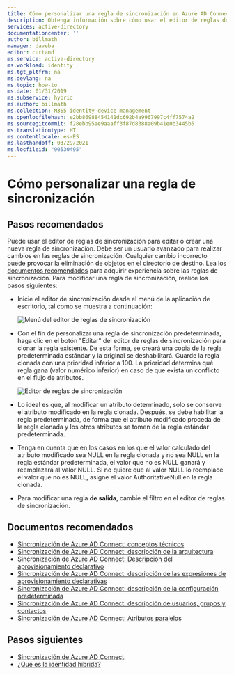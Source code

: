 ```yaml
---
title: Cómo personalizar una regla de sincronización en Azure AD Connect | Microsoft Docs
description: Obtenga información sobre cómo usar el editor de reglas de sincronización para editar o crear una nueva regla de sincronización.
services: active-directory
documentationcenter: ''
author: billmath
manager: daveba
editor: curtand
ms.service: active-directory
ms.workload: identity
ms.tgt_pltfrm: na
ms.devlang: na
ms.topic: how-to
ms.date: 01/31/2019
ms.subservice: hybrid
ms.author: billmath
ms.collection: M365-identity-device-management
ms.openlocfilehash: e2bb86988454141dc692b4a9967997c4ff7574a2
ms.sourcegitcommit: f28ebb95ae9aaaff3f87d8388a09b41e0b3445b5
ms.translationtype: HT
ms.contentlocale: es-ES
ms.lasthandoff: 03/29/2021
ms.locfileid: "90530495"
---
```

# <a name="how-to-customize-a-synchronization-rule"></a>Cómo personalizar una regla de sincronización

## <a name="recommended-steps"></a>**Pasos recomendados**

Puede usar el editor de reglas de sincronización para editar o crear una nueva regla de sincronización. Debe ser un usuario avanzado para realizar cambios en las reglas de sincronización. Cualquier cambio incorrecto puede provocar la eliminación de objetos en el directorio de destino. Lea los [documentos recomendados](#recommended-documents) para adquirir experiencia sobre las reglas de sincronización. Para modificar una regla de sincronización, realice los pasos siguientes:

* Inicie el editor de sincronización desde el menú de la aplicación de escritorio, tal como se muestra a continuación:

    ![Menú del editor de reglas de sincronización](media/how-to-connect-create-custom-sync-rule/how-to-connect-create-custom-sync-rule/syncruleeditormenu.png)

* Con el fin de personalizar una regla de sincronización predeterminada, haga clic en el botón "Editar" del editor de reglas de sincronización para clonar la regla existente. De esta forma, se creará una copia de la regla predeterminada estándar y la original se deshabilitará. Guarde la regla clonada con una prioridad inferior a 100.  La prioridad determina qué regla gana (valor numérico inferior) en caso de que exista un conflicto en el flujo de atributos.

    ![Editor de reglas de sincronización](media/how-to-connect-create-custom-sync-rule/how-to-connect-create-custom-sync-rule/clonerule.png)

* Lo ideal es que, al modificar un atributo determinado, solo se conserve el atributo modificado en la regla clonada.  Después, se debe habilitar la regla predeterminada, de forma que el atributo modificado proceda de la regla clonada y los otros atributos se tomen de la regla estándar predeterminada. 

* Tenga en cuenta que en los casos en los que el valor calculado del atributo modificado sea NULL en la regla clonada y no sea NULL en la regla estándar predeterminada, el valor que no es NULL ganará y reemplazará al valor NULL. Si no quiere que al valor NULL lo reemplace el valor que no es NULL, asigne el valor AuthoritativeNull en la regla clonada.

* Para modificar una regla **de salida**, cambie el filtro en el editor de reglas de sincronización.

## <a name="recommended-documents"></a>**Documentos recomendados**
* [Sincronización de Azure AD Connect: conceptos técnicos](./how-to-connect-sync-technical-concepts.md)
* [Sincronización de Azure AD Connect: descripción de la arquitectura](./concept-azure-ad-connect-sync-architecture.md)
* [Sincronización de Azure AD Connect: Descripción del aprovisionamiento declarativo](./concept-azure-ad-connect-sync-declarative-provisioning.md)
* [Sincronización de Azure AD Connect: descripción de las expresiones de aprovisionamiento declarativas](./concept-azure-ad-connect-sync-declarative-provisioning-expressions.md)
* [Sincronización de Azure AD Connect: descripción de la configuración predeterminada](./concept-azure-ad-connect-sync-default-configuration.md)
* [Sincronización de Azure AD Connect: descripción de usuarios, grupos y contactos](./concept-azure-ad-connect-sync-user-and-contacts.md)
* [Sincronización de Azure AD Connect: Atributos paralelos](./how-to-connect-syncservice-shadow-attributes.md)

## <a name="next-steps"></a>Pasos siguientes
- [Sincronización de Azure AD Connect](how-to-connect-sync-whatis.md).
- [¿Qué es la identidad híbrida?](whatis-hybrid-identity.md)